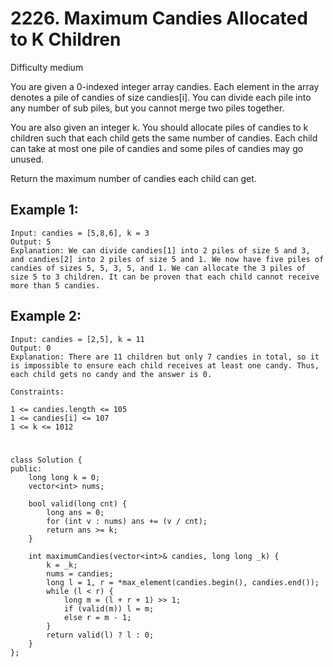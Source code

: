 # 2226. Maximum Candies Allocated to K Children
Difficulty medium

You are given a 0-indexed integer array candies. Each element in the array denotes a pile of candies of size candies[i]. You can divide each pile into any number of sub piles, but you cannot merge two piles together.

You are also given an integer k. You should allocate piles of candies to k children such that each child gets the same number of candies. Each child can take at most one pile of candies and some piles of candies may go unused.

Return the maximum number of candies each child can get.


## Example 1:
```
Input: candies = [5,8,6], k = 3
Output: 5
Explanation: We can divide candies[1] into 2 piles of size 5 and 3, and candies[2] into 2 piles of size 5 and 1. We now have five piles of candies of sizes 5, 5, 3, 5, and 1. We can allocate the 3 piles of size 5 to 3 children. It can be proven that each child cannot receive more than 5 candies.
```


## Example 2:
```
Input: candies = [2,5], k = 11
Output: 0
Explanation: There are 11 children but only 7 candies in total, so it is impossible to ensure each child receives at least one candy. Thus, each child gets no candy and the answer is 0.
```


```
Constraints:

1 <= candies.length <= 105
1 <= candies[i] <= 107
1 <= k <= 1012
```


#
```
class Solution {
public:
    long long k = 0;
    vector<int> nums;

    bool valid(long cnt) {
        long ans = 0;
        for (int v : nums) ans += (v / cnt);
        return ans >= k;
    }

    int maximumCandies(vector<int>& candies, long long _k) {
        k = _k;
        nums = candies;
        long l = 1, r = *max_element(candies.begin(), candies.end());
        while (l < r) {
            long m = (l + r + 1) >> 1;
            if (valid(m)) l = m;
            else r = m - 1;
        }
        return valid(l) ? l : 0;
    }
};
```